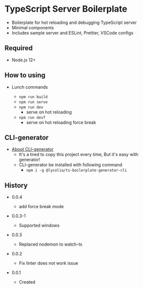 # TypeScript Server Boilerplate

- Boilerplate for hot reloading and debugging TypeScript server
- Minimal components
- Includes sample server and ESLint, Prettier, VSCode configs

## Required

- Node.js 12+

## How to using

- Lunch commands

  - `npm run build`
  - `npm run serve`
  - `npm run dev`
    - serve on hot reloading
  - `npm run devf`
    - serve on hot reloading force break

## CLI-generator

- [About CLI-generator](https://github.com/Lycolia/ts-boilerplate-generator-cli#readme)
  - It's a tired to copy this project every time, But it's easy with generator!
  - CLI-generator be installed with following command
    - `npm i -g @lycolia/ts-boilerplate-generator-cli`

## History

- 0.0.4

  - add force break mode

- 0.0.3-1

  - Supported windows

- 0.0.3

  - Replaced nodemon to watch-ts

- 0.0.2

  - Fix linter does not work issue

- 0.0.1

  - Created
